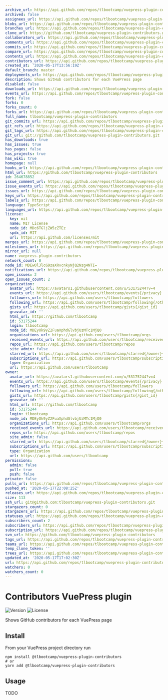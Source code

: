 ```yaml
---
archive_url: https://api.github.com/repos/tlbootcamp/vuepress-plugin-contributors/{archive_format}{/ref}
archived: false
assignees_url: https://api.github.com/repos/tlbootcamp/vuepress-plugin-contributors/assignees{/user}
blobs_url: https://api.github.com/repos/tlbootcamp/vuepress-plugin-contributors/git/blobs{/sha}
branches_url: https://api.github.com/repos/tlbootcamp/vuepress-plugin-contributors/branches{/branch}
clone_url: https://github.com/tlbootcamp/vuepress-plugin-contributors.git
collaborators_url: https://api.github.com/repos/tlbootcamp/vuepress-plugin-contributors/collaborators{/collaborator}
comments_url: https://api.github.com/repos/tlbootcamp/vuepress-plugin-contributors/comments{/number}
commits_url: https://api.github.com/repos/tlbootcamp/vuepress-plugin-contributors/commits{/sha}
compare_url: https://api.github.com/repos/tlbootcamp/vuepress-plugin-contributors/compare/{base}...{head}
contents_url: https://api.github.com/repos/tlbootcamp/vuepress-plugin-contributors/contents/{+path}
contributors_url: https://api.github.com/repos/tlbootcamp/vuepress-plugin-contributors/contributors
created_at: '2020-05-17T13:56:19Z'
default_branch: master
deployments_url: https://api.github.com/repos/tlbootcamp/vuepress-plugin-contributors/deployments
description: Shows GitHub contributors for each VuePress page
disabled: false
downloads_url: https://api.github.com/repos/tlbootcamp/vuepress-plugin-contributors/downloads
events_url: https://api.github.com/repos/tlbootcamp/vuepress-plugin-contributors/events
fork: false
forks: 0
forks_count: 0
forks_url: https://api.github.com/repos/tlbootcamp/vuepress-plugin-contributors/forks
full_name: tlbootcamp/vuepress-plugin-contributors
git_commits_url: https://api.github.com/repos/tlbootcamp/vuepress-plugin-contributors/git/commits{/sha}
git_refs_url: https://api.github.com/repos/tlbootcamp/vuepress-plugin-contributors/git/refs{/sha}
git_tags_url: https://api.github.com/repos/tlbootcamp/vuepress-plugin-contributors/git/tags{/sha}
git_url: git://github.com/tlbootcamp/vuepress-plugin-contributors.git
has_downloads: true
has_issues: true
has_pages: false
has_projects: true
has_wiki: true
homepage: null
hooks_url: https://api.github.com/repos/tlbootcamp/vuepress-plugin-contributors/hooks
html_url: https://github.com/tlbootcamp/vuepress-plugin-contributors
id: 264678852
issue_comment_url: https://api.github.com/repos/tlbootcamp/vuepress-plugin-contributors/issues/comments{/number}
issue_events_url: https://api.github.com/repos/tlbootcamp/vuepress-plugin-contributors/issues/events{/number}
issues_url: https://api.github.com/repos/tlbootcamp/vuepress-plugin-contributors/issues{/number}
keys_url: https://api.github.com/repos/tlbootcamp/vuepress-plugin-contributors/keys{/key_id}
labels_url: https://api.github.com/repos/tlbootcamp/vuepress-plugin-contributors/labels{/name}
language: TypeScript
languages_url: https://api.github.com/repos/tlbootcamp/vuepress-plugin-contributors/languages
license:
  key: mit
  name: MIT License
  node_id: MDc6TGljZW5zZTEz
  spdx_id: MIT
  url: https://api.github.com/licenses/mit
merges_url: https://api.github.com/repos/tlbootcamp/vuepress-plugin-contributors/merges
milestones_url: https://api.github.com/repos/tlbootcamp/vuepress-plugin-contributors/milestones{/number}
mirror_url: null
name: vuepress-plugin-contributors
network_count: 0
node_id: MDEwOlJlcG9zaXRvcnkyNjQ2Nzg4NTI=
notifications_url: https://api.github.com/repos/tlbootcamp/vuepress-plugin-contributors/notifications{?since,all,participating}
open_issues: 2
open_issues_count: 2
organization:
  avatar_url: https://avatars1.githubusercontent.com/u/53175244?v=4
  events_url: https://api.github.com/users/tlbootcamp/events{/privacy}
  followers_url: https://api.github.com/users/tlbootcamp/followers
  following_url: https://api.github.com/users/tlbootcamp/following{/other_user}
  gists_url: https://api.github.com/users/tlbootcamp/gists{/gist_id}
  gravatar_id: ''
  html_url: https://github.com/tlbootcamp
  id: 53175244
  login: tlbootcamp
  node_id: MDEyOk9yZ2FuaXphdGlvbjUzMTc1MjQ0
  organizations_url: https://api.github.com/users/tlbootcamp/orgs
  received_events_url: https://api.github.com/users/tlbootcamp/received_events
  repos_url: https://api.github.com/users/tlbootcamp/repos
  site_admin: false
  starred_url: https://api.github.com/users/tlbootcamp/starred{/owner}{/repo}
  subscriptions_url: https://api.github.com/users/tlbootcamp/subscriptions
  type: Organization
  url: https://api.github.com/users/tlbootcamp
owner:
  avatar_url: https://avatars1.githubusercontent.com/u/53175244?v=4
  events_url: https://api.github.com/users/tlbootcamp/events{/privacy}
  followers_url: https://api.github.com/users/tlbootcamp/followers
  following_url: https://api.github.com/users/tlbootcamp/following{/other_user}
  gists_url: https://api.github.com/users/tlbootcamp/gists{/gist_id}
  gravatar_id: ''
  html_url: https://github.com/tlbootcamp
  id: 53175244
  login: tlbootcamp
  node_id: MDEyOk9yZ2FuaXphdGlvbjUzMTc1MjQ0
  organizations_url: https://api.github.com/users/tlbootcamp/orgs
  received_events_url: https://api.github.com/users/tlbootcamp/received_events
  repos_url: https://api.github.com/users/tlbootcamp/repos
  site_admin: false
  starred_url: https://api.github.com/users/tlbootcamp/starred{/owner}{/repo}
  subscriptions_url: https://api.github.com/users/tlbootcamp/subscriptions
  type: Organization
  url: https://api.github.com/users/tlbootcamp
permissions:
  admin: false
  pull: true
  push: false
private: false
pulls_url: https://api.github.com/repos/tlbootcamp/vuepress-plugin-contributors/pulls{/number}
pushed_at: '2020-05-17T22:08:25Z'
releases_url: https://api.github.com/repos/tlbootcamp/vuepress-plugin-contributors/releases{/id}
size: 113
ssh_url: git@github.com:tlbootcamp/vuepress-plugin-contributors.git
stargazers_count: 0
stargazers_url: https://api.github.com/repos/tlbootcamp/vuepress-plugin-contributors/stargazers
statuses_url: https://api.github.com/repos/tlbootcamp/vuepress-plugin-contributors/statuses/{sha}
subscribers_count: 2
subscribers_url: https://api.github.com/repos/tlbootcamp/vuepress-plugin-contributors/subscribers
subscription_url: https://api.github.com/repos/tlbootcamp/vuepress-plugin-contributors/subscription
svn_url: https://github.com/tlbootcamp/vuepress-plugin-contributors
tags_url: https://api.github.com/repos/tlbootcamp/vuepress-plugin-contributors/tags
teams_url: https://api.github.com/repos/tlbootcamp/vuepress-plugin-contributors/teams
temp_clone_token: ''
trees_url: https://api.github.com/repos/tlbootcamp/vuepress-plugin-contributors/git/trees{/sha}
updated_at: '2020-05-17T17:02:30Z'
url: https://api.github.com/repos/tlbootcamp/vuepress-plugin-contributors
watchers: 0
watchers_count: 0
---
```


# Contributors VuePress plugin

![Version](https://img.shields.io/npm/v/@tlbootcamp/vuepress-plugin-contributors)
![License](https://img.shields.io/npm/l/@tlbootcamp/vuepress-plugin-contributors)

Shows GitHub contributors for each VuePress page

## Install

From your VuePress project directory run

```shell
npm install @tlbootcamp/vuepress-plugin-contributors
# or
yarn add @tlbootcamp/vuepress-plugin-contributors
```

## Usage

TODO